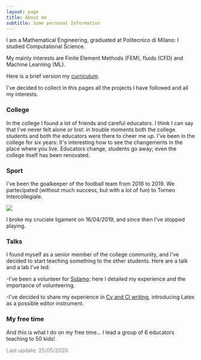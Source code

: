 ```yaml
---
layout: page
title: About me
subtitle: Some personal Information
---
```


I am a  Mathematical Engineering, graduated at Politecnico di Milano: I studied Computational Science.

My mainly interests are Finite Element Methods (FEM), fluids (CFD) and Machine Learning (ML).

Here is a brief version my [curriculum](https://alberto1artoni.github.io/assets/pdf/Curriculum.pdf).

I've decided to collect in this pages all the projects I have followed and all my interests.


### College

In the college I found a lot of friends and careful educators. I think I can say that I've never felt alone or lost: in trouble moments both the college students and both the educators were there to cheer me up.
I've been in the college for six years: It's interesting how to see the changements in the place where you live. Educators change, students go away; even the college itself has been renovated. 


### Sport 

I've been the goalkeeper of the football team from 2016 to 2019. We partecipated (without much success, but with a lot of fun) to Torneo Intercollegiale.

![](https://alberto1artoni.github.io/assets/img/Portiere.jpg)

I broke my cruciate ligament on 16/04/2019, and since then I've stopped playing.

### Talks
I found myself as a senior member of the college community, and I've decided to start teaching something to the other students.
Here are a talk and a lab I've led:

-I've been a volunteer for [Sidamo](https://alberto1artoni.github.io/assets/pdf/SidamoTalk.pdf): here I detailed my experience and the importance of volunteering.

-I've decided to share my experience in [Cv and Cl writing](https://alberto1artoni.github.io/assets/pdf/Cv_Presentazione.pdf), introducing Latex as a possible editor instrument.


### My free time

And this is what I do on my free time... I lead a group of 6 educators teaching to 50 kids!




<p> <span style="color:grey"> Last update: 25/05/2020.</span></p>
